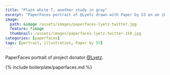 ```yaml
---
title: "Plain white T, another study in gray"
excerpt: "PaperFaces portrait of @Lyetz drawn with Paper by 53 on an iPad."
image: 
  path: &image /assets/images/paperfaces-lyetz-twitter.jpg 
  feature: *image
  thumbnail: /assets/images/paperfaces-lyetz-twitter-150.jpg
categories: [paperfaces]
tags: [portrait, illustration, Paper by 53]
---
```


PaperFaces portrait of project donator [@Lyetz](https://twitter.com/Lyetz).

{% include boilerplate/paperfaces.md %}
